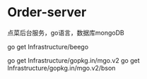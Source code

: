# Order-server
点菜后台服务，go语言，数据库mongoDB

go get Infrastructure/beego

go get Infrastructure/gopkg.in/mgo.v2
go get Infrastructure/gopkg.in/mgo.v2/bson